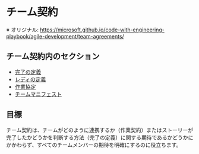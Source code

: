 # チーム契約

※ オリジナル: https://microsoft.github.io/code-with-engineering-playbook/agile-development/team-agreements/

## チーム契約内のセクション

* [完了の定義](definition-of-done.md)
* [レディの定義](definition-of-ready.md)
* [作業協定](working-agreements.md)
* [チームマニフェスト](team-manifesto.md)

## 目標

チーム契約は、チームがどのように連携するか（作業契約）またはストーリーが完了したかどうかを判断する方法（完了の定義）に関する期待であるかどうかにかかわらず、すべてのチームメンバーの期待を明確にするのに役立ちます。
